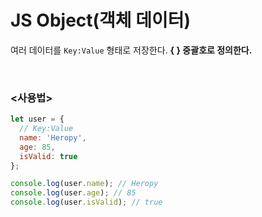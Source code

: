 # JS Object(객체 데이터)
여러 데이터를 `Key:Value` 형태로 저장한다. **{ } 중괄호로 정의한다.**

<br>

### <사용법>

```javascript
let user = {
  // Key:Value
  name: 'Heropy',
  age: 85,
  isValid: true
};

console.log(user.name); // Heropy
console.log(user.age); // 85
console.log(user.isValid); // true
```